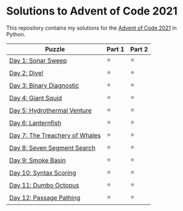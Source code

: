 # Solutions to Advent of Code 2021

This repository contains my solutions for the [Advent of Code 2021](https://adventofcode.com/2021) in Python.

|Puzzle|Part 1|Part 2|
|---|---|---|
|[Day 1: Sonar Sweep](https://adventofcode.com/2021/day/1)|&#11088;|&#11088;|
|[Day 2: Dive!](https://adventofcode.com/2021/day/2)|&#11088;|&#11088;|
|[Day 3: Binary Diagnostic](https://adventofcode.com/2021/day/3)|&#11088;|&#11088;|
|[Day 4: Giant Squid](https://adventofcode.com/2021/day/4)|&#11088;|&#11088;|
|[Day 5: Hydrothermal Venture](https://adventofcode.com/2021/day/5)|&#11088;|&#11088;|
|[Day 6: Lanternfish](https://adventofcode.com/2021/day/6)|&#11088;|&#11088;|
|[Day 7: The Treachery of Whales](https://adventofcode.com/2021/day/7)|&#11088;|&#11088;|
|[Day 8: Seven Segment Search](https://adventofcode.com/2021/day/8)|&#11088;|&#11088;|
|[Day 9: Smoke Basin](https://adventofcode.com/2021/day/9)|&#11088;|&#11088;|
|[Day 10: Syntax Scoring](https://adventofcode.com/2021/day/10)|&#11088;|&#11088;|
|[Day 11: Dumbo Octopus](https://adventofcode.com/2021/day/11)|&#11088;|&#11088;|
|[Day 12: Passage Pathing](https://adventofcode.com/2021/day/12)|&#11088;|&#11088;|
